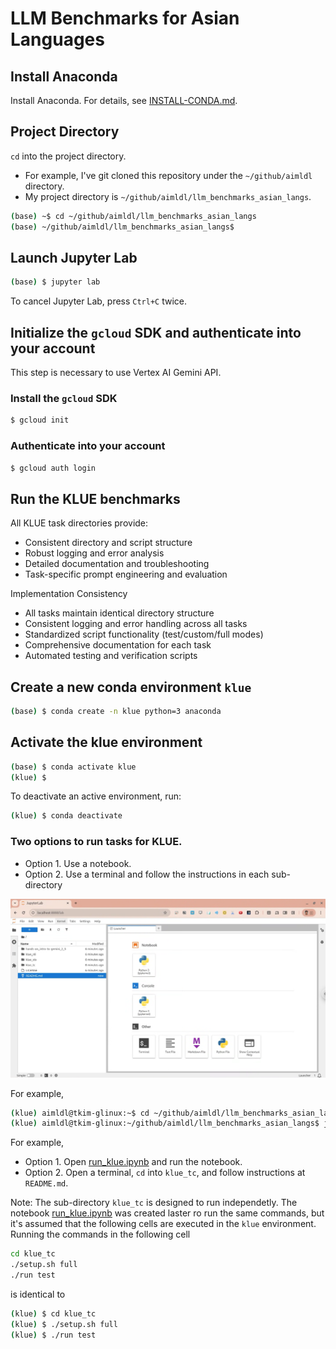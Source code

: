 # LLM Benchmarks for Asian Languages

## Install Anaconda
Install Anaconda. For details, see [INSTALL-CONDA.md](INSTALL-CONDA.md).

## Project Directory
`cd` into the project directory. 
- For example, I've git cloned this repository under the `~/github/aimldl` directory.
- My project directory is `~/github/aimldl/llm_benchmarks_asian_langs`.

```bash
(base) ~$ cd ~/github/aimldl/llm_benchmarks_asian_langs
(base) ~/github/aimldl/llm_benchmarks_asian_langs$
```

## Launch Jupyter Lab
```bash
(base) $ jupyter lab
```
To cancel Jupyter Lab, press `Ctrl+C` twice.

## Initialize the `gcloud` SDK and authenticate into your account
This step is necessary to use Vertex AI Gemini API.

### Install the `gcloud` SDK
```bash
$ gcloud init
```

### Authenticate into your account
```bash
$ gcloud auth login
```

## Run the KLUE benchmarks

All KLUE task directories provide:
* Consistent directory and script structure
* Robust logging and error analysis
* Detailed documentation and troubleshooting
* Task-specific prompt engineering and evaluation

Implementation Consistency
* All tasks maintain identical directory structure
* Consistent logging and error handling across all tasks
* Standardized script functionality (test/custom/full modes)
* Comprehensive documentation for each task
* Automated testing and verification scripts

## Create a new conda environment `klue`
```bash
(base) $ conda create -n klue python=3 anaconda
```

## Activate the klue environment
```bash
(base) $ conda activate klue
(klue) $
```
To deactivate an active environment, run:
```bash
(klue) $ conda deactivate
```

### Two options to run tasks for KLUE.
- Option 1. Use a notebook.
- Option 2. Use a terminal and follow the instructions in each sub-directory

<img src="images/jupyter_lab-llm_benchmarks_asian_langs.png">

For example,
```bash
(klue) aimldl@tkim-glinux:~$ cd ~/github/aimldl/llm_benchmarks_asian_langs
(klue) aimldl@tkim-glinux:~/github/aimldl/llm_benchmarks_asian_langs$ jupyter lab
```

For example, 
- Option 1. Open [run_klue.ipynb](run_klue.ipynb) and run the notebook.
- Option 2. Open a terminal, `cd` into `klue_tc`, and follow instructions at `README.md`.

Note: The sub-directory `klue_tc` is designed to run independetly. The notebook [run_klue.ipynb](run_klue.ipynb) was created laster ro run the same commands, but it's assumed that the following cells are executed in the `klue` environment. Running the commands in the following cell 

```bash
cd klue_tc
./setup.sh full
./run test
```

is identical to

```bash
(klue) $ cd klue_tc
(klue) $ ./setup.sh full
(klue) $ ./run test
```
